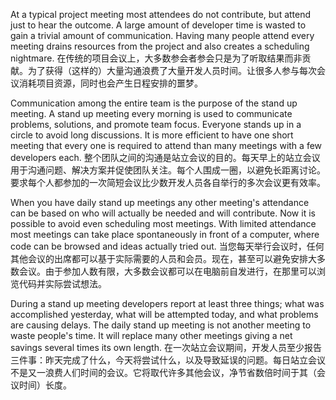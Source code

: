 At a typical project meeting most attendees do not contribute, but attend just to hear the outcome. A large amount of developer time is wasted to gain a trivial amount of communication. Having many people attend every meeting drains resources from the project and also creates a scheduling nightmare.
在传统的项目会议上，大多数参会者参会只是为了听取结果而非贡献。为了获得（这样的）大量沟通浪费了大量开发人员时间。让很多人参与每次会议消耗项目资源，同时也会产生日程安排的噩梦。

Communication among the entire team is the purpose of the stand up meeting. A stand up meeting every morning is used to communicate problems, solutions, and promote team focus. Everyone stands up in a circle to avoid long discussions. It is more efficient to have one short meeting that every one is required to attend than many meetings with a few developers each.
整个团队之间的沟通是站立会议的目的。每天早上的站立会议用于沟通问题、解决方案并促使团队关注。每个人围成一圈，以避免长距离讨论。要求每个人都参加的一次简短会议比少数开发人员各自举行的多次会议更有效率。

When you have daily stand up meetings any other meeting's attendance can be based on who will actually be needed and will contribute. Now it is possible to avoid even scheduling most meetings. With limited attendance most meetings can take place spontaneously in front of a computer, where code can be browsed and ideas actually tried out.
当您每天举行会议时，任何其他会议的出席都可以基于实际需要的人员和会员。现在，甚至可以避免安排大多数会议。由于参加人数有限，大多数会议都可以在电脑前自发进行，在那里可以浏览代码并实际尝试想法。

During a stand up meeting developers report at least three things; what was accomplished yesterday, what will be attempted today, and what problems are causing delays. The daily stand up meeting is not another meeting to waste people's time. It will replace many other meetings giving a net savings several times its own length.
在一次站立会议期间，开发人员至少报告三件事：昨天完成了什么，今天将尝试什么，以及导致延误的问题。每日站立会议不是又一浪费人们时间的会议。它将取代许多其他会议，净节省数倍时间于其（会议时间）长度。
